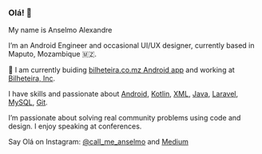 ### Olá! 👋

My name is Anselmo Alexandre

I’m an Android Engineer and occasional UI/UX designer, currently based in Maputo, Mozambique 🇲🇿.

🔭 I am currently buiding [bilheteira.co.mz Android app](https://play.google.com/store/apps/details?id=mz.co.bilheteira.bilheteira) and working at [Bilheteira, Inc](https://www.bilheteira.co.mz).

I have skills and passionate about [Android](https://github.com/topics/android), [Kotlin](https://github.com/topics/kotlin), [XML](https://github.com/topics/xml), [Java](https://github.com/topics/java), [Laravel](https://github.com/topics/laravel), [MySQL](https://github.com/topics/mysql), [Git](https://github.com/topics/git).

I’m passionate about solving real community problems using code and design. I enjoy speaking at conferences.

Say Olá on Instagram: [@call_me_anselmo](https://www.instagram.com/call_me_anselmo/) and [Medium](https://medium.com/@anselmoalexandre)

